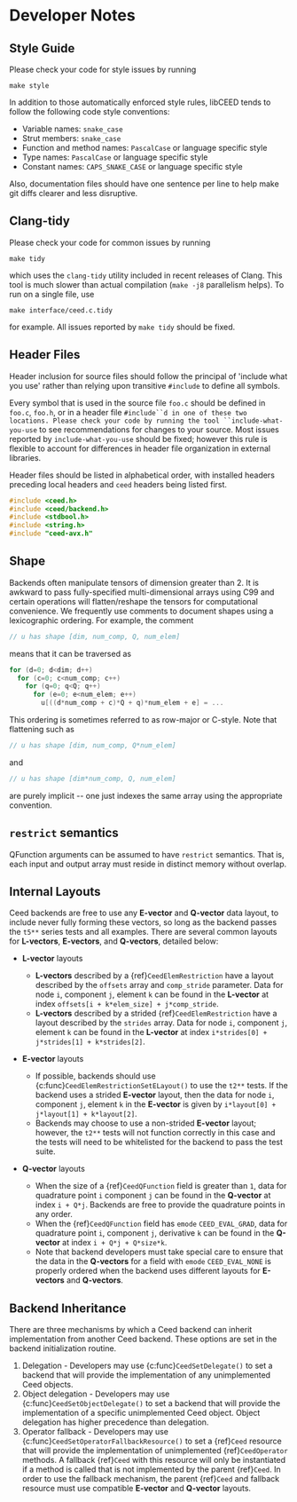 # Developer Notes

## Style Guide

Please check your code for style issues by running

`make style`

In addition to those automatically enforced style rules, libCEED tends to follow the following code style conventions:

- Variable names: `snake_case`
- Strut members: `snake_case`
- Function and method names: `PascalCase` or language specific style
- Type names: `PascalCase` or language specific style
- Constant names: `CAPS_SNAKE_CASE` or language specific style

Also, documentation files should have one sentence per line to help make git diffs clearer and less disruptive.

## Clang-tidy

Please check your code for common issues by running

`make tidy`

which uses the `clang-tidy` utility included in recent releases of Clang.  This
tool is much slower than actual compilation (`make -j8` parallelism helps).  To
run on a single file, use

`make interface/ceed.c.tidy`

for example.  All issues reported by `make tidy` should be fixed.

## Header Files

Header inclusion for source files should follow the principal of 'include what you use' rather than relying upon transitive `#include` to define all symbols.

Every symbol that is used in the source file `foo.c` should be defined in `foo.c`, `foo.h`, or in a header file ``` #include``d in one of these two locations.
Please check your code by running the tool ``include-what-you-use ``` to see recommendations for changes to your source.
Most issues reported by `include-what-you-use` should be fixed; however this rule is flexible to account for differences in header file organization in external libraries.

Header files should be listed in alphabetical order, with installed headers preceding local headers and `ceed` headers being listed first.

```c
#include <ceed.h>
#include <ceed/backend.h>
#include <stdbool.h>
#include <string.h>
#include "ceed-avx.h"
```

## Shape

Backends often manipulate tensors of dimension greater than 2.  It is
awkward to pass fully-specified multi-dimensional arrays using C99 and
certain operations will flatten/reshape the tensors for computational
convenience.  We frequently use comments to document shapes using a
lexicographic ordering.  For example, the comment

```c
// u has shape [dim, num_comp, Q, num_elem]
```

means that it can be traversed as

```c
for (d=0; d<dim; d++)
  for (c=0; c<num_comp; c++)
    for (q=0; q<Q; q++)
      for (e=0; e<num_elem; e++)
        u[((d*num_comp + c)*Q + q)*num_elem + e] = ...
```

This ordering is sometimes referred to as row-major or C-style.  Note
that flattening such as

```c
// u has shape [dim, num_comp, Q*num_elem]
```

and

```c
// u has shape [dim*num_comp, Q, num_elem]
```

are purely implicit -- one just indexes the same array using the
appropriate convention.

## `restrict` semantics

QFunction arguments can be assumed to have `restrict` semantics. That is, each input and output array must reside in distinct memory without overlap.

## Internal Layouts

Ceed backends are free to use any **E-vector** and **Q-vector** data layout, to include never fully forming these vectors, so long as the backend passes the `t5**` series tests and all examples.
There are several common layouts for **L-vectors**, **E-vectors**, and **Q-vectors**, detailed below:

- **L-vector** layouts

  - **L-vectors** described by a {ref}`CeedElemRestriction` have a layout described by the `offsets` array and `comp_stride` parameter.
    Data for node `i`, component `j`, element `k` can be found in the **L-vector** at index `offsets[i + k*elem_size] + j*comp_stride`.
  - **L-vectors** described by a strided {ref}`CeedElemRestriction` have a layout described by the `strides` array.
    Data for node `i`, component `j`, element `k` can be found in the **L-vector** at index `i*strides[0] + j*strides[1] + k*strides[2]`.

- **E-vector** layouts

  - If possible, backends should use {c:func}`CeedElemRestrictionSetELayout()` to use the `t2**` tests.
    If the backend uses a strided **E-vector** layout, then the data for node `i`, component `j`, element `k` in the **E-vector** is given by `i*layout[0] + j*layout[1] + k*layout[2]`.
  - Backends may choose to use a non-strided **E-vector** layout; however, the `t2**` tests will not function correctly in this case and the tests will need to be whitelisted for the backend to pass the test suite.

- **Q-vector** layouts

  - When the size of a {ref}`CeedQFunction` field is greater than `1`, data for quadrature point `i` component `j` can be found in the **Q-vector** at index `i + Q*j`.
    Backends are free to provide the quadrature points in any order.
  - When the {ref}`CeedQFunction` field has `emode` `CEED_EVAL_GRAD`, data for quadrature point `i`, component `j`, derivative `k` can be found in the **Q-vector** at index `i + Q*j + Q*size*k`.
  - Note that backend developers must take special care to ensure that the data in the **Q-vectors** for a field with `emode` `CEED_EVAL_NONE` is properly ordered when the backend uses different layouts for **E-vectors** and **Q-vectors**.

## Backend Inheritance

There are three mechanisms by which a Ceed backend can inherit implementation from another Ceed backend.
These options are set in the backend initialization routine.

1. Delegation - Developers may use {c:func}`CeedSetDelegate()` to set a backend that will provide the implementation of any unimplemented Ceed objects.
2. Object delegation  - Developers may use {c:func}`CeedSetObjectDelegate()` to set a backend that will provide the implementation of a specific unimplemented Ceed object.
   Object delegation has higher precedence than delegation.
3. Operator fallback - Developers may use {c:func}`CeedSetOperatorFallbackResource()` to set a {ref}`Ceed` resource that will provide the implementation of unimplemented {ref}`CeedOperator` methods.
   A fallback {ref}`Ceed` with this resource will only be instantiated if a method is called that is not implemented by the parent {ref}`Ceed`.
   In order to use the fallback mechanism, the parent {ref}`Ceed` and fallback resource must use compatible **E-vector** and **Q-vector** layouts.
